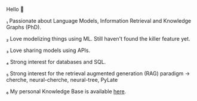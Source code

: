 Hello 👋

₁ Passionate about Language Models, Information Retrieval and Knowledge Graphs (PhD).

₂ Love modelizing things using ML. Still haven't found the killer feature yet.

₃ Love sharing models using APIs.

₄ Strong interest for databases and SQL.

₅ Strong interest for the retrieval augmented generation (RAG) paradigm -> cherche, neural-cherche, neural-tree, PyLate

₆ My personal Knowledge Base is available [here](https://raphaelsty.github.io/knowledge).

